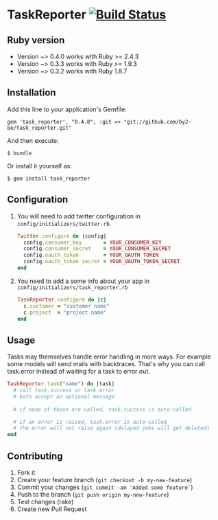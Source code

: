 # TaskReporter  [![Build Status](https://secure.travis-ci.org/by2-be/task_reporter.png)](http://travis-ci.org/caifara/task_reporter)

## Ruby version

* Version ~> 0.4.0 works with Ruby >= 2.4.3
* Version ~> 0.3.3 works with Ruby >= 1.9.3
* Version ~> 0.3.2 works with Ruby 1.8.7

## Installation

Add this line to your application's Gemfile:

    gem 'task_reporter', "0.4.0", :git => "git://github.com/by2-be/task_reporter.git"

And then execute:

    $ bundle

Or install it yourself as:

    $ gem install task_reporter

## Configuration

1. You will need to add twitter configuration in `config/initializers/twitter.rb`.

    ```ruby
    Twitter.configure do |config|
      config.consumer_key       = YOUR_CONSUMER_KEY
      config.consumer_secret    = YOUR_CONSUMER_SECRET
      config.oauth_token        = YOUR_OAUTH_TOKEN
      config.oauth_token_secret = YOUR_OAUTH_TOKEN_SECRET
    end
    ```

2. You need to add a some info about your app in `config/initializers/task_reporter.rb`

    ```ruby
    TaskReporter.configure do |c|
      c.customer = "customer name"
      c.project  = "project name"
    end
    ```

## Usage

Tasks may themselves handle error handling in more ways. For example some 
models will send mails with backtraces. That's why you can call task.error 
instead of waiting for a task to error out.

```ruby
TaskReporter.task("name") do |task|
  # call task.success or task.error
  # both accept an optional message
  
  # if none of those are called, task.success is auto-called

  # if an error is raised, task.error is auto-called
  # the error will not raise again (delayed jobs will get deleted)
end
```

## Contributing

1. Fork it
2. Create your feature branch (`git checkout -b my-new-feature`)
3. Commit your changes (`git commit -am 'Added some feature'`)
4. Push to the branch (`git push origin my-new-feature`)
5. Test changes (rake)
6. Create new Pull Request
